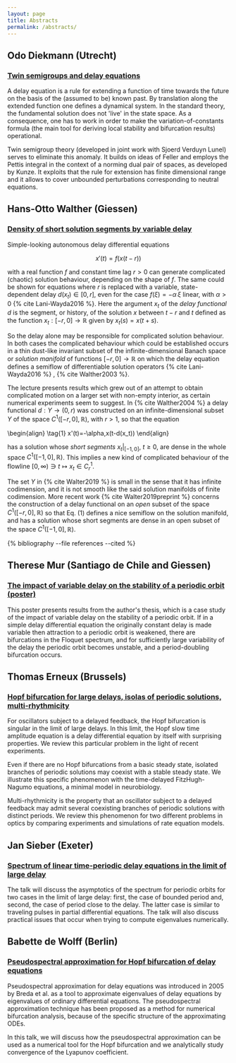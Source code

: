 ```yaml
---
layout: page
title: Abstracts
permalink: /abstracts/
---
```


## Odo Diekmann (Utrecht)

### [Twin semigroups and delay equations](#diekmann)

A delay equation is a rule for extending a function of time towards the future on the basis of the (assumed to be) known past. By translation along the extended function one defines a dynamical system. In the standard theory, the fundamental solution does not 'live' in the state space. As a consequence, one has to work in order to make the variation-of-constants formula (the main tool for deriving local stability and bifurcation results) operational.

Twin semigroup theory (developed in joint work with Sjoerd Verduyn Lunel) serves to eliminate this anomaly. It builds on ideas of Feller and employs the Pettis integral in the context of a norming dual pair of spaces, as developed by Kunze. It exploits that the rule for extension has finite dimensional range and it allows to cover unbounded perturbations corresponding to neutral equations.

## Hans-Otto Walther (Giessen)

### [Density of short solution segments by variable delay](#walther)

Simple-looking autonomous delay differential equations 

$$
x'(t)=f(x(t-r))
$$

with a real function $f$ and constant time lag $r>0$ can generate complicated
(chaotic) solution behaviour, depending on the shape of $f$. The same could be
shown for equations where $r$ is replaced with a variable, state-dependent delay
$d(x_t)\in[0,r]$, even for the case $f(\xi)=-\alpha\,\xi$ linear, with
$\alpha>0$ {% cite Lani-Wayda2016 %}. Here the argument $x_t$ of the _delay functional_ $d$ is
the segment, or history, of the solution $x$ between $t-r$ and $t$ defined as
the function $x_t:[-r,0]\to\mathbb{R}$ given by $x_t(s)=x(t+s)$.

So the delay alone may be responsible for complicated solution behaviour. In
both cases the complicated behaviour which could be established occurs in a thin
dust-like invariant subset of the infinite-dimensional Banach space or
_solution manifold_ of functions $[-r,0]\to\mathbb{R}$ on which the delay
equation defines a semiflow of differentiable solution operators {% cite Lani-Wayda2016 %}
, {% cite Walther2003 %}.

The lecture presents results which grew out of an attempt to obtain complicated
motion on a larger set with non-empty interior, as certain numerical experiments
seem to suggest. In {% cite Walther2004 %} a delay functional $d:Y\to(0,r)$ was
constructed on an infinite-dimensional subset $Y$ of the space
$C^1([-r,0],\mathbb{R})$, with $r>1$, so that the equation

\begin{align}
\tag{1}
x'(t)=-\alpha\,x(t-d(x_t))
\end{align}

has a solution whose _short segments_ $x_t|_{[-1,0]}$,
$t\ge0$, are dense in the whole space $C^1([-1,0],\mathbb{R})$. This implies a
new kind of complicated behaviour of the flowline $[0,\infty)\ni t\mapsto x_t\in
C^1_r$.

The set $Y$ in {% cite Walter2019 %} is small in the sense that it has infinite
codimension, and it is not smooth like the said solution manifolds of finite
codimension. More recent work {% cite Walter2019preprint %} concerns the
construction of a delay functional on an _open_ subset of the space
$C^1([-r,0],\mathbb{R})$ so that Eq. (1) defines a nice semiflow on the solution
manifold, and has a solution whose short segments are dense in an open subset of
the space $C^1([-1,0],\mathbb{R})$.

{% bibliography --file references --cited %}

## Therese Mur (Santiago de Chile and Giessen)

### [The impact of variable delay on the stability of a periodic orbit (poster)](#mur)

This poster presents results from the author's thesis, which is a case study of
the impact of variable delay on the stability of a periodic orbit. If in a
simple delay differential equation the originally constant delay is made
variable then attraction to a periodic orbit is weakened, there are bifurcations
in the Floquet spectrum, and for sufficiently large variability of the delay the
periodic orbit becomes unstable, and a period-doubling bifurcation occurs.

## Thomas Erneux (Brussels)

### [Hopf bifurcation for large delays, isolas of periodic solutions, multi-rhythmicity](#erneux)

For oscillators subject to a delayed feedback, the Hopf bifurcation is singular
in the limit of large delays. In this limit, the Hopf slow time amplitude
equation is a delay differential equation by itself with surprising properties.
We review this particular problem in the light of recent experiments.

Even if there are no Hopf bifurcations from a basic steady state, isolated
branches of periodic solutions may coexist with a stable steady state. We
illustrate this specific phenomenon with the time-delayed FitzHugh-Nagumo
equations, a minimal model in neurobiology.

Multi-rhythmicity is the property that an oscillator subject to a delayed
feedback may admit several coexisting branches of periodic solutions with
distinct periods. We review this phenomenon for two different problems in optics
by comparing experiments and simulations of rate equation models.

## Jan Sieber (Exeter)

### [Spectrum of linear time-periodic delay equations in the limit of large delay](#sieber)

The talk will discuss the asymptotics of the spectrum for periodic orbits for
two cases in the limit of large delay: first, the case of bounded period and,
second, the case of period close to the delay. The latter case is similar to
traveling pulses in partial differential equations. The talk will also discuss
practical issues that occur when trying to compute eigenvalues numerically.

## Babette de Wolff (Berlin)

### [Pseudospectral approximation for Hopf bifurcation of delay equations](#dewolff)

Pseudospectral approximation for delay equations was introduced in 2005 by Breda
et al. as a tool to approximate eigenvalues of delay equations by eigenvalues of
ordinary differential equations. The pseudospectral approximation technique has
been proposed as a method for numerical bifurcation analysis, because of the
specific structure of the approximating ODEs.

In this talk, we will discuss how the pseudospectral approximation can be used
as a numerical tool for the Hopf bifurcation and we analytically study
convergence of the Lyapunov coefficient.
